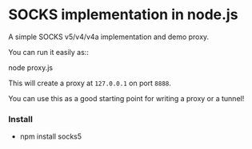 SOCKS implementation in node.js
===============================

A simple SOCKS v5/v4/v4a implementation and demo proxy.

You can run it easily as::

  node proxy.js

This will create a proxy at ``127.0.0.1`` on port ``8888``.

You can use this as a good starting point for writing a proxy or a tunnel!

### Install
- npm install socks5

